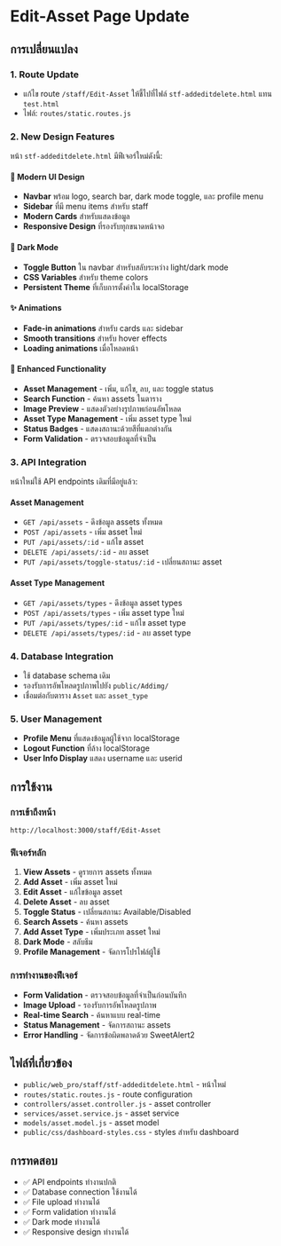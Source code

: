 # Edit-Asset Page Update

## การเปลี่ยนแปลง

### 1. Route Update
- แก้ไข route `/staff/Edit-Asset` ให้ชี้ไปที่ไฟล์ `stf-addeditdelete.html` แทน `test.html`
- ไฟล์: `routes/static.routes.js`

### 2. New Design Features
หน้า `stf-addeditdelete.html` มีฟีเจอร์ใหม่ดังนี้:

#### 🎨 **Modern UI Design**
- **Navbar** พร้อม logo, search bar, dark mode toggle, และ profile menu
- **Sidebar** ที่มี menu items สำหรับ staff
- **Modern Cards** สำหรับแสดงข้อมูล
- **Responsive Design** ที่รองรับทุกขนาดหน้าจอ

#### 🌙 **Dark Mode**
- **Toggle Button** ใน navbar สำหรับสลับระหว่าง light/dark mode
- **CSS Variables** สำหรับ theme colors
- **Persistent Theme** ที่เก็บการตั้งค่าใน localStorage

#### ✨ **Animations**
- **Fade-in animations** สำหรับ cards และ sidebar
- **Smooth transitions** สำหรับ hover effects
- **Loading animations** เมื่อโหลดหน้า

#### 🔧 **Enhanced Functionality**
- **Asset Management** - เพิ่ม, แก้ไข, ลบ, และ toggle status
- **Search Function** - ค้นหา assets ในตาราง
- **Image Preview** - แสดงตัวอย่างรูปภาพก่อนอัพโหลด
- **Asset Type Management** - เพิ่ม asset type ใหม่
- **Status Badges** - แสดงสถานะด้วยสีที่แตกต่างกัน
- **Form Validation** - ตรวจสอบข้อมูลที่จำเป็น

### 3. API Integration
หน้าใหม่ใช้ API endpoints เดิมที่มีอยู่แล้ว:

#### Asset Management
- `GET /api/assets` - ดึงข้อมูล assets ทั้งหมด
- `POST /api/assets` - เพิ่ม asset ใหม่
- `PUT /api/assets/:id` - แก้ไข asset
- `DELETE /api/assets/:id` - ลบ asset
- `PUT /api/assets/toggle-status/:id` - เปลี่ยนสถานะ asset

#### Asset Type Management
- `GET /api/assets/types` - ดึงข้อมูล asset types
- `POST /api/assets/types` - เพิ่ม asset type ใหม่
- `PUT /api/assets/types/:id` - แก้ไข asset type
- `DELETE /api/assets/types/:id` - ลบ asset type

### 4. Database Integration
- ใช้ database schema เดิม
- รองรับการอัพโหลดรูปภาพไปยัง `public/Addimg/`
- เชื่อมต่อกับตาราง `Asset` และ `asset_type`

### 5. User Management
- **Profile Menu** ที่แสดงข้อมูลผู้ใช้จาก localStorage
- **Logout Function** ที่ล้าง localStorage
- **User Info Display** แสดง username และ userid

## การใช้งาน

### การเข้าถึงหน้า
```
http://localhost:3000/staff/Edit-Asset
```

### ฟีเจอร์หลัก
1. **View Assets** - ดูรายการ assets ทั้งหมด
2. **Add Asset** - เพิ่ม asset ใหม่
3. **Edit Asset** - แก้ไขข้อมูล asset
4. **Delete Asset** - ลบ asset
5. **Toggle Status** - เปลี่ยนสถานะ Available/Disabled
6. **Search Assets** - ค้นหา assets
7. **Add Asset Type** - เพิ่มประเภท asset ใหม่
8. **Dark Mode** - สลับธีม
9. **Profile Management** - จัดการโปรไฟล์ผู้ใช้

### การทำงานของฟีเจอร์
- **Form Validation** - ตรวจสอบข้อมูลที่จำเป็นก่อนบันทึก
- **Image Upload** - รองรับการอัพโหลดรูปภาพ
- **Real-time Search** - ค้นหาแบบ real-time
- **Status Management** - จัดการสถานะ assets
- **Error Handling** - จัดการข้อผิดพลาดด้วย SweetAlert2

## ไฟล์ที่เกี่ยวข้อง
- `public/web_pro/staff/stf-addeditdelete.html` - หน้าใหม่
- `routes/static.routes.js` - route configuration
- `controllers/asset.controller.js` - asset controller
- `services/asset.service.js` - asset service
- `models/asset.model.js` - asset model
- `public/css/dashboard-styles.css` - styles สำหรับ dashboard

## การทดสอบ
- ✅ API endpoints ทำงานปกติ
- ✅ Database connection ใช้งานได้
- ✅ File upload ทำงานได้
- ✅ Form validation ทำงานได้
- ✅ Dark mode ทำงานได้
- ✅ Responsive design ทำงานได้ 